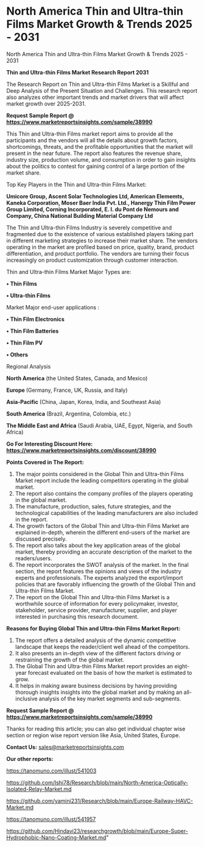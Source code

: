 # North America Thin and Ultra-thin Films Market Growth & Trends 2025 - 2031
North America Thin and Ultra-thin Films Market Growth & Trends 2025 - 2031

<strong>Thin and Ultra-thin Films Market Research Report 2031</strong>

The Research Report on Thin and Ultra-thin Films Market is a Skillful and Deep Analysis of the Present Situation and Challenges. This research report also analyzes other important trends and market drivers that will affect market growth over 2025-2031.

<strong>Request Sample Report @ <a href=https://www.marketreportsinsights.com/sample/38990>https://www.marketreportsinsights.com/sample/38990</a></strong>

This Thin and Ultra-thin Films market report aims to provide all the participants and the vendors will all the details about growth factors, shortcomings, threats, and the profitable opportunities that the market will present in the near future. The report also features the revenue share, industry size, production volume, and consumption in order to gain insights about the politics to contest for gaining control of a large portion of the market share.

Top Key Players in the Thin and Ultra-thin Films Market:

<strong>Umicore Group, Ascent Solar Technologies Ltd, American Elememts, Kaneka Corporation, Moser Baer India Pvt. Ltd., Hanergy Thin Film Power Group Limited, Corning Incorporated, E. I. du Pont de Nemours and Company, China National Building Material Company Ltd</strong>

The Thin and Ultra-thin Films Industry is severely competitive and fragmented due to the existence of various established players taking part in different marketing strategies to increase their market share. The vendors operating in the market are profiled based on price, quality, brand, product differentiation, and product portfolio. The vendors are turning their focus increasingly on product customization through customer interaction.

Thin and Ultra-thin Films Market Major Types are:

<strong>•  Thin Films

•  Ultra-thin Films</strong>

Market Major end-user applications :

<strong>•  Thin Film Electronics

•  Thin Film Batteries

•  Thin Film PV

•  Others</strong>

Regional Analysis

</u><strong><b>North America</b></strong> (the United States, Canada, and Mexico)

<strong><b>Europe </b></strong>(Germany, France, UK, Russia, and Italy)

<strong><b>Asia-Pacific</b></strong> (China, Japan, Korea, India, and Southeast Asia)

<strong><b>South America</b></strong> (Brazil, Argentina, Colombia, etc.)

<strong><b>The Middle East and Africa</b></strong> (Saudi Arabia, UAE, Egypt, Nigeria, and South Africa)

<strong>Go For Interesting Discount Here: <a href=https://www.marketreportsinsights.com/discount/38990>https://www.marketreportsinsights.com/discount/38990</a></strong>

<strong>Points Covered in The Report:</strong>
<ol>
  <li>The major points considered in the Global Thin and Ultra-thin Films Market report include the leading competitors operating in the global market.</li>
  <li>The report also contains the company profiles of the players operating in the global market.</li>
  <li>The manufacture, production, sales, future strategies, and the technological capabilities of the leading manufacturers are also included in the report.</li>
  <li>The growth factors of the Global Thin and Ultra-thin Films Market are explained in-depth, wherein the different end-users of the market are discussed precisely.</li>
  <li>The report also talks about the key application areas of the global market, thereby providing an accurate description of the market to the readers/users.</li>
  <li>The report incorporates the SWOT analysis of the market. In the final section, the report features the opinions and views of the industry experts and professionals. The experts analyzed the export/import policies that are favorably influencing the growth of the Global Thin and Ultra-thin Films Market.</li>
  <li>The report on the Global Thin and Ultra-thin Films Market is a worthwhile source of information for every policymaker, investor, stakeholder, service provider, manufacturer, supplier, and player interested in purchasing this research document.</li>
</ol>
<strong>Reasons for Buying Global Thin and Ultra-thin Films Market Report:</strong>

<ol>
  <li>The report offers a detailed analysis of the dynamic competitive landscape that keeps the reader/client well ahead of the competitors.</li>
  <li>It also presents an in-depth view of the different factors driving or restraining the growth of the global market.</li>
  <li>The Global Thin and Ultra-thin Films Market report provides an eight-year forecast evaluated on the basis of how the market is estimated to grow.</li>
  <li>It helps in making aware business decisions by having providing thorough insights insights into the global market and by making an all-inclusive analysis of the key market segments and sub-segments.</li>
</ol>
<strong>Request Sample Report @ <a href=https://www.marketreportsinsights.com/sample/38990>https://www.marketreportsinsights.com/sample/38990</a></strong>


Thanks for reading this article; you can also get individual chapter wise section or region wise report version like Asia, United States, Europe.

<strong>Contact Us:</strong>
sales@marketreportsinsights.com

<strong>Our other reports:</strong>

<a href=https://tanomuno.com/illust/541003>https://tanomuno.com/illust/541003</a>

<a href=https://github.com/Ishi78/Research/blob/main/North-America-Optically-Isolated-Relay-Market.md>https://github.com/Ishi78/Research/blob/main/North-America-Optically-Isolated-Relay-Market.md</a>

<a href=https://github.com/yamini231/Research/blob/main/Europe-Railway-HAVC-Market.md>https://github.com/yamini231/Research/blob/main/Europe-Railway-HAVC-Market.md</a>

<a href=https://tanomuno.com/illust/541957>https://tanomuno.com/illust/541957</a>

<a href=https://github.com/Hindavi23/researchgrowth/blob/main/Europe-Super-Hydrophobic-Nano-Coating-Market.md>https://github.com/Hindavi23/researchgrowth/blob/main/Europe-Super-Hydrophobic-Nano-Coating-Market.md</a>"
